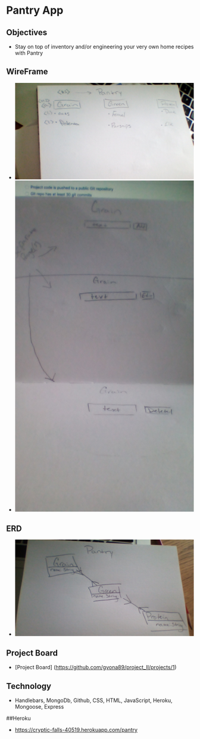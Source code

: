 # Pantry App

## Objectives

* Stay on top of inventory and/or engineering your very own home recipes with Pantry

## WireFrame
* ![alt text](public/img/wireframe/wireframe0.jpg)
* ![alt text](public/img/wireframe/wireframe1.jpg)
## ERD
* ![alt text](public/img/erd.jpg)

## Project Board 
* [Project Board] (https://github.com/gvona89/project_II/projects/1)

## Technology
* Handlebars, MongoDb, Github, CSS, HTML, JavaScript, Heroku, Mongoose, Express

##Heroku 
* https://cryptic-falls-40519.herokuapp.com/pantry